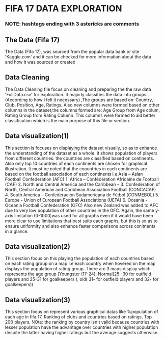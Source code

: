 <h1> FIFA 17 DATA EXPLORATION</h1>

<h3> NOTE: hashtags ending with 3 astericks are comments </h3>

<h2> The Data (Fifa 17)</h2>
 <section>The Data (Fifa 17), was sourced from the popular data bank or site 'Kaggle.com' and it can be checked for more information about the data and how it was sourced or created</section>

<h2> Data Cleaning</h2>
  <section> The Data Cleaning file focus on cleaning and preparing the the raw data 'FullData.csv' for exploration. It majorly classifies the data into groups (According to how i felt it necessary) ,The groups are based on: Country, Club, Position, Age, Ratings. Also new columns were formed based on other columns in the dataset,the columns formed are: Age Group from Age colum, Rating Group from Rating Column. This columns were formed to aid better classification  which is the main purpose of this file or section.</section>

  
  <h2> Data visualization(1)</h2>
  <section> This section is focuses on displaying the dataset visually, so as to enhance the understanding of the dataset as a whole. it shows population of players from different countries. the countries are classified based on continents. Also only top 10 countries of each continents are chosen for graphical illustration. It must be noted that the coountries in each continents are based on the football association of each continents i.e
  Asia – Asian Football Confederation (AFC)
  1. Africa – Confédération Africaine de Football (CAF)
  2. North and Central America and the Caribbean – 
  3. Confederation of North, Central American and Caribbean Association Football (CONCACAF)
  4. South America – Confederación Sudamericana de Fútbol (CONMEBOL)
  5. Europe - Union of European Football Associations (UEFA)
  6. Oceania - Oceania Football Confederation (OFC)
   Also new Zealand was added to AFC due to very low population of other countries in the OFC.
   Again, the same y-axis limitation (0-1000)was used for all graphs even if it would have been more clear to use limitations that best suits each graphs, but this is so as to ensure uniformity and also enhance faster comparisons across conitnents in a glance.</section>

 <h2> Data visualization(2)</h2>
 <section>This section focus on this playing the population of each countries based on each rating group on a map i.e each country when hovered on the map displays the population of rating group. There are 3 maps display which represents the age group (Youngster (17-24), Normal(25 -30 for outfield players and 25-31 for goalkeepers ), old( 31- for outfield players and 32- for goalkeepers)) </section>

 <h2> Data visualization(3)</h2>
 <section> This section focus on represent various graphical datas like %population of each age in fifa 17,  Ranking of clubs and countries based on ratings, Top 200 players.
 NOte: the ranking by country isn't valid because countries with lesser population have the advantage over countries with higher population despite the latter having higher ratings but the average suggests otherwise.</section>